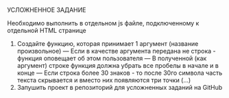 УСЛОЖНЕННОЕ ЗАДАНИЕ

Необходимо выполнить в отдельном js файле, подключенному к отдельной HTML странице

1) Создайте функцию, которая принимает 1 аргумент (название произвольное)
— Если в качестве аргумента передана не строка - функция оповещает об этом пользователя
— В полученной (как аргумент) строке функция должна убрать все пробелы в начале и в конце
— Если строка более 30 знаков - то после 30го символа часть текста скрывается и вместо них появляются три точки (...)
2) Запушить проект в репозиторий для усложненных заданий на GitHub
